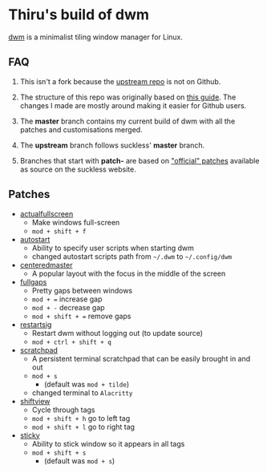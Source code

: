 # Thiru's build of dwm

[dwm](https://dwm.suckless.org/) is a minimalist tiling window manager for Linux.

## FAQ

1. This isn't a fork because the [upstream repo](https://git.suckless.org/dwm) is not on Github.

1. The structure of this repo was originally based on [this guide](https://dwm.suckless.org/customisation/patches_in_git/). The changes I made are mostly around making it easier for Github users.

1. The **master** branch contains my current build of dwm with all the patches and customisations merged.

1. The **upstream** branch follows suckless' **master** branch.

1. Branches that start with **patch-** are based on ["official" patches](https://dwm.suckless.org/patches/) available as source on the suckless website.

## Patches

* [actualfullscreen](https://dwm.suckless.org/patches/actualfullscreen/)
  * Make windows full-screen
  * `mod + shift + f`
* [autostart](https://dwm.suckless.org/patches/autostart/)
  * Ability to specify user scripts when starting dwm
  * changed autostart scripts path from `~/.dwm` to `~/.config/dwm`
* [centeredmaster](https://dwm.suckless.org/patches/centeredmaster/)
  * A popular layout with the focus in the middle of the screen
* [fullgaps](https://dwm.suckless.org/patches/fullgaps/)
  * Pretty gaps between windows
  * `mod + =` increase gap
  * `mod + -` decrease gap
  * `mod + shift + =` remove gaps
* [restartsig](https://dwm.suckless.org/patches/restartsig/)
  * Restart dwm without logging out (to update source)
  * `mod + ctrl + shift + q`
* [scratchpad](https://dwm.suckless.org/patches/scratchpad/)
  * A persistent terminal scratchpad that can be easily brought in and out
  * `mod + s`
    * (default was `mod + tilde`)
  * changed terminal to `Alacritty`
* [shiftview](https://dwm.suckless.org/patches/nextprev/)
  * Cycle through tags
  * `mod + shift + h` go to left tag
  * `mod + shift + l` go to right tag
* [sticky](https://dwm.suckless.org/patches/sticky/)
  * Ability to stick window so it appears in all tags
  * `mod + shift + s`
    * (default was `mod + s`)

